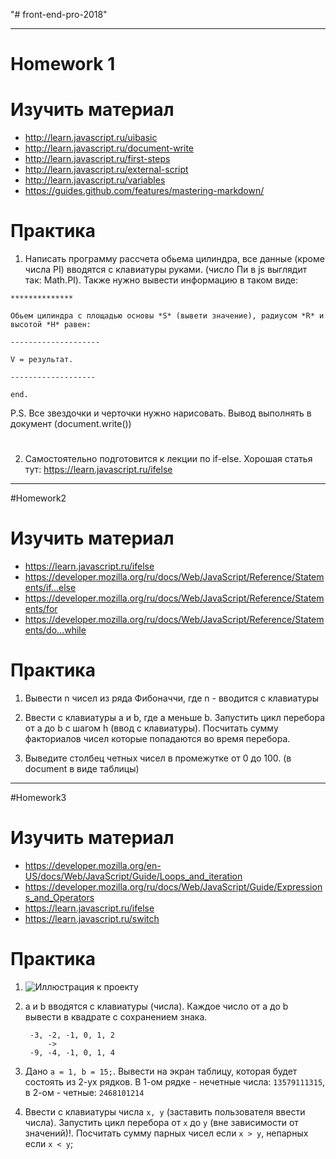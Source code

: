 "# front-end-pro-2018"

*********************************************************************************************************************************************************************************************
# Homework 1
# Изучить материал

* http://learn.javascript.ru/uibasic
* http://learn.javascript.ru/document-write
* http://learn.javascript.ru/first-steps
* http://learn.javascript.ru/external-script
* http://learn.javascript.ru/variables
* https://guides.github.com/features/mastering-markdown/


# Практика

1. Написать программу рассчета обьема цилиндра, все данные (кроме числа PI) вводятся с клавиатуры руками. (число Пи в js выглядит так: Math.PI). Также нужно вывести информацию в таком виде:

`**************`

`Обьем цилиндра с площадью основы *S* (вывети значение), радиусом *R* и высотой *H* равен:`

`--------------------`

`V = результат.`

`-------------------`

`end.`



P.S. Все звездочки и черточки нужно нарисовать. Вывод выполнять в документ (document.write())

#

2. Самостоятельно подготовится к лекции по if-else. Хорошая статья тут:
https://learn.javascript.ru/ifelse
**********************************************************************************************************************************************************************************************
#Homework2
# Изучить материал

* https://learn.javascript.ru/ifelse
* https://developer.mozilla.org/ru/docs/Web/JavaScript/Reference/Statements/if...else
* https://developer.mozilla.org/ru/docs/Web/JavaScript/Reference/Statements/for
* https://developer.mozilla.org/ru/docs/Web/JavaScript/Reference/Statements/do...while
# Практика

1. Вывести n чисел из ряда Фибоначчи, где n - вводится с клавиатуры
2. Ввести с клавиатуры a и b, где а меньше b. Запустить цикл перебора от a до b с шагом h (ввод с клавиатуры).
    Посчитать сумму факториалов чисел которые попадаются во время перебора.

3. Выведите столбец четных чисел в промежутке от 0 до 100. (в document в виде таблицы)
************************************************************************************************************************************************
#Homework3
# Изучить материал

* https://developer.mozilla.org/en-US/docs/Web/JavaScript/Guide/Loops_and_iteration
* https://developer.mozilla.org/ru/docs/Web/JavaScript/Guide/Expressions_and_Operators
* https://learn.javascript.ru/ifelse
* https://learn.javascript.ru/switch


# Практика

1. ![Иллюстрация к проекту](./task_1.png)


2. a и b вводятся с клавиатуры (числа). Каждое число от a до b вывести в квадрате с сохранением знака.

        -3, -2, -1, 0, 1, 2
            ->
        -9, -4, -1, 0, 1, 4


3. Дано `a = 1, b = 15;`. Вывести на экран таблицу, которая будет состоять из 2-ух рядков. В 1-ом рядке - нечетные числа: `13579111315`, в 2-ом - четные: `2468101214`

4. Ввести с клавиатуры числа `x, y` (заставить пользователя ввести числа). Запустить цикл перебора от `x` до `y` (вне зависимости от значений)!. Посчитать сумму парных чисел если `x > y`, непарных если `x < y`;